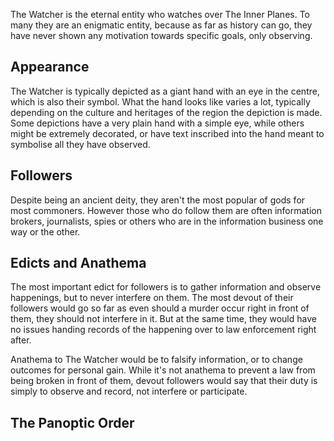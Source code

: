 The Watcher is the eternal entity who watches over The Inner Planes. To many they are an enigmatic entity, because as far as history can go, they have never shown any motivation towards specific goals, only observing.

## Appearance
The Watcher is typically depicted as a giant hand with an eye in the centre, which is also their symbol. What the hand looks like varies a lot, typically depending on the culture and heritages of the region the depiction is made. Some depictions have a very plain hand with a simple eye, while others might be extremely decorated, or have text inscribed into the hand meant to symbolise all they have observed.

## Followers
Despite being an ancient deity, they aren't the most popular of gods for most commoners. However those who do follow them are often information brokers, journalists, spies or others who are in the information business one way or the other.

## Edicts and Anathema
The most important edict for followers is to gather information and observe happenings, but to never interfere on them. The most devout of their followers would go so far as even should a murder occur right in front of them, they should not interfere in it. But at the same time, they would have no issues handing records of the happening over to law enforcement right after.

Anathema to The Watcher would be to falsify information, or to change outcomes for personal gain. While it's not anathema to prevent a law from being broken in front of them, devout followers would say that their duty is simply to observe and record, not interfere or participate.

## The Panoptic Order
